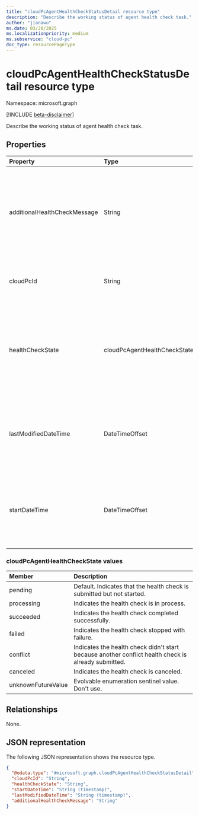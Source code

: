 ```yaml
---
title: "cloudPcAgentHealthCheckStatusDetail resource type"
description: "Describe the working status of agent health check task."
author: "jianawu"
ms.date: 03/20/2025
ms.localizationpriority: medium
ms.subservice: "cloud-pc"
doc_type: resourcePageType
---
```


# cloudPcAgentHealthCheckStatusDetail resource type

Namespace: microsoft.graph

[!INCLUDE [beta-disclaimer](../../includes/beta-disclaimer.md)]

Describe the working status of agent health check task.


## Properties
|Property|Type|Description|
|:---|:---|:---|
|additionalHealthCheckMessage|String|Contains more optional information about this health check to help explain the current status of this health check. Example: "HealthCheck can't be triggered while installing." Default is empty. Read Only.|
|cloudPcId|String|Indicates the unique identifier of the Cloud PC where the agent health check is happening. Read Only.|
|healthCheckState|cloudPcAgentHealthCheckState|Indicates the working status of the health check. Default value is `pending`. The possible values are: `pending`, `processing`, `succeeded`, `failed`, `conflict`, `canceled`, `unknownFutureValue`. Read Only.|
|lastModifiedDateTime|DateTimeOffset|Indicates the date and time when the last health check state was modified. The date and time information is shown using ISO 8601 format and is always in UTC time. Read Only.|
|startDateTime|DateTimeOffset|Indicates the date and time when the latest agent health check started. The date and time information is shown using ISO 8601 format and is always in UTC time. Read Only.|

### cloudPcAgentHealthCheckState values 

|Member|Description|
|:---|:---|
|pending|Default. Indicates that the health check is submitted but not started.|
|processing|Indicates the health check is in process.|
|succeeded|Indicates the health check completed successfully.|
|failed|Indicates the health check stopped with failure.|
|conflict|Indicates the health check didn't start because another conflict health check is already submitted.|
|canceled|Indicates the health check is canceled.|
|unknownFutureValue|Evolvable enumeration sentinel value. Don't use.|

## Relationships
None.

## JSON representation
The following JSON representation shows the resource type.
<!-- {
  "blockType": "resource",
  "@odata.type": "microsoft.graph.cloudPcAgentHealthCheckStatusDetail"
}
-->
``` json
{
  "@odata.type": "#microsoft.graph.cloudPcAgentHealthCheckStatusDetail",
  "cloudPcId": "String",
  "healthCheckState": "String",
  "startDateTime": "String (timestamp)",
  "lastModifiedDateTime": "String (timestamp)",
  "additionalHealthCheckMessage": "String"
}
```